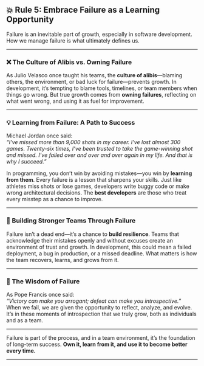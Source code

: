 ## 💥 Rule 5: Embrace Failure as a Learning Opportunity

Failure is an inevitable part of growth, especially in software development. How we manage failure is what ultimately defines us.

---

### ❌ The Culture of Alibis vs. Owning Failure

As Julio Velasco once taught his teams, the **culture of alibis**—blaming others, the environment, or bad luck for failure—prevents growth. In development, it’s tempting to blame tools, timelines, or team members when things go wrong. But true growth comes from **owning failures**, reflecting on what went wrong, and using it as fuel for improvement.

---

### 💡 Learning from Failure: A Path to Success

Michael Jordan once said:  
*“I've missed more than 9,000 shots in my career. I've lost almost 300 games. Twenty-six times, I’ve been trusted to take the game-winning shot and missed. I’ve failed over and over and over again in my life. And that is why I succeed.”*

In programming, you don’t win by avoiding mistakes—you win by **learning from them**. Every failure is a lesson that sharpens your skills. Just like athletes miss shots or lose games, developers write buggy code or make wrong architectural decisions. The **best developers** are those who treat every misstep as a chance to improve.

---

### 🤝 Building Stronger Teams Through Failure

Failure isn’t a dead end—it’s a chance to **build resilience**. Teams that acknowledge their mistakes openly and without excuses create an environment of trust and growth. In development, this could mean a failed deployment, a bug in production, or a missed deadline. What matters is how the team recovers, learns, and grows from it.

---

### 📜 The Wisdom of Failure

As Pope Francis once said:  
*“Victory can make you arrogant; defeat can make you introspective.”*  
When we fail, we are given the opportunity to reflect, analyze, and evolve. It’s in these moments of introspection that we truly grow, both as individuals and as a team.

---

Failure is part of the process, and in a team environment, it’s the foundation of long-term success. **Own it, learn from it, and use it to become better every time.**

---